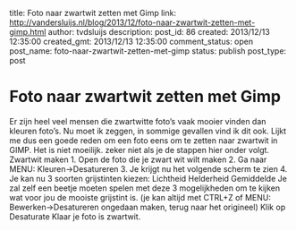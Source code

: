 title: Foto naar zwartwit zetten met Gimp
link: http://vandersluijs.nl/blog/2013/12/foto-naar-zwartwit-zetten-met-gimp.html
author: tvdsluijs
description: 
post_id: 86
created: 2013/12/13 12:35:00
created_gmt: 2013/12/13 12:35:00
comment_status: open
post_name: foto-naar-zwartwit-zetten-met-gimp
status: publish
post_type: post

# Foto naar zwartwit zetten met Gimp

Er zijn heel veel mensen die zwartwitte foto’s vaak mooier vinden dan kleuren foto’s. Nu moet ik zeggen, in sommige gevallen vind ik dit ook. Lijkt me dus een goede reden om een foto eens om te zetten naar zwartwit in GIMP. Het is niet moeilijk. zeker niet als je de stappen hier onder volgt. Zwartwit maken 1\. Open de foto die je zwart wit wilt maken 2\. Ga naar MENU: Kleuren->Desatureren 3\. Je krijgt nu het volgende scherm te zien 4\. Je kan nu 3 soorten grijstinten kiezen: Lichtheid Helderheid Gemiddelde Je zal zelf een beetje moeten spelen met deze 3 mogelijkheden om te kijken wat voor jou de mooiste grijstint is. (je kan altijd met CTRL+Z of MENU: Bewerken->Desatureren ongedaan maken, terug naar het origineel) Klik op Desaturate Klaar je foto is zwartwit.